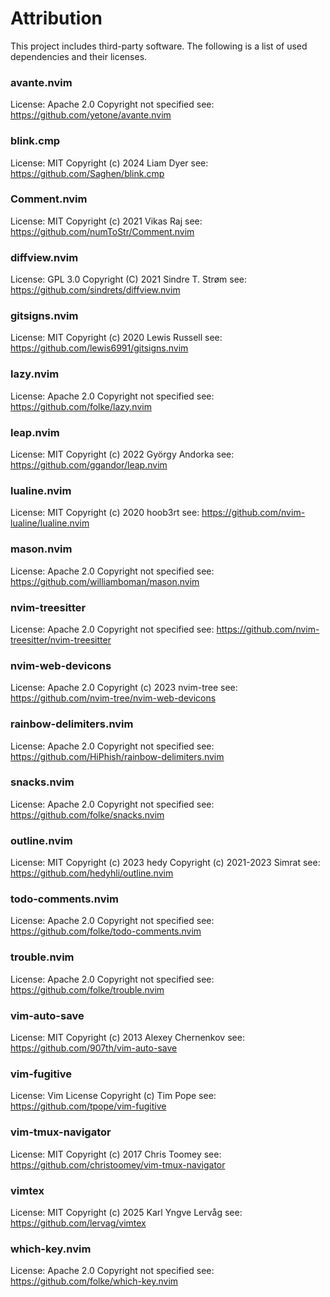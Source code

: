 # Attribution

This project includes third-party software.
The following is a list of used dependencies and their licenses.

### avante.nvim
License: Apache 2.0
Copyright not specified
see: https://github.com/yetone/avante.nvim

### blink.cmp
License: MIT
Copyright (c) 2024 Liam Dyer
see: https://github.com/Saghen/blink.cmp

### Comment.nvim
License: MIT
Copyright (c) 2021 Vikas Raj
see: https://github.com/numToStr/Comment.nvim

### diffview.nvim
License: GPL 3.0
Copyright (C) 2021 Sindre T. Strøm
see: https://github.com/sindrets/diffview.nvim

### gitsigns.nvim
License: MIT
Copyright (c) 2020 Lewis Russell
see: https://github.com/lewis6991/gitsigns.nvim

### lazy.nvim
License: Apache 2.0
Copyright not specified
see: https://github.com/folke/lazy.nvim

### leap.nvim
License: MIT
Copyright (c) 2022 György Andorka
see: https://github.com/ggandor/leap.nvim

### lualine.nvim
License: MIT
Copyright (c) 2020 hoob3rt
see: https://github.com/nvim-lualine/lualine.nvim

### mason.nvim
License: Apache 2.0
Copyright not specified
see: https://github.com/williamboman/mason.nvim

### nvim-treesitter
License: Apache 2.0
Copyright not specified
see: https://github.com/nvim-treesitter/nvim-treesitter

### nvim-web-devicons
License: Apache 2.0
Copyright (c) 2023 nvim-tree
see: https://github.com/nvim-tree/nvim-web-devicons

### rainbow-delimiters.nvim
License: Apache 2.0
Copyright not specified
see: https://github.com/HiPhish/rainbow-delimiters.nvim

### snacks.nvim
License: Apache 2.0
Copyright not specified
see: https://github.com/folke/snacks.nvim

### outline.nvim
License: MIT
Copyright (c) 2023 hedy
Copyright (c) 2021-2023 Simrat
see: https://github.com/hedyhli/outline.nvim

### todo-comments.nvim
License: Apache 2.0
Copyright not specified
see: https://github.com/folke/todo-comments.nvim

### trouble.nvim
License: Apache 2.0
Copyright not specified
see: https://github.com/folke/trouble.nvim

### vim-auto-save
License: MIT
Copyright (c) 2013 Alexey Chernenkov
see: https://github.com/907th/vim-auto-save

### vim-fugitive
License: Vim License
Copyright (c) Tim Pope
see: https://github.com/tpope/vim-fugitive

### vim-tmux-navigator
License: MIT
Copyright (c) 2017 Chris Toomey
see: https://github.com/christoomey/vim-tmux-navigator

### vimtex
License: MIT
Copyright (c) 2025 Karl Yngve Lervåg
see: https://github.com/lervag/vimtex

### which-key.nvim
License: Apache 2.0
Copyright not specified
see: https://github.com/folke/which-key.nvim
